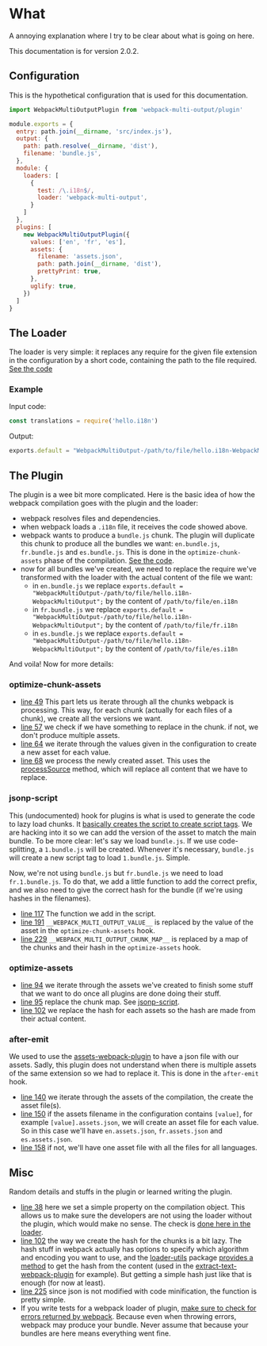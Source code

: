 # What

A annoying explanation where I try to be clear about what is going on here.

This documentation is for version 2.0.2.

## Configuration

This is the hypothetical configuration that is used for this documentation.

```js
import WebpackMultiOutputPlugin from 'webpack-multi-output/plugin'

module.exports = {
  entry: path.join(__dirname, 'src/index.js'),
  output: {
    path: path.resolve(__dirname, 'dist'),
    filename: 'bundle.js',
  },
  module: {
    loaders: [
      {
        test: /\.i18n$/,
        loader: 'webpack-multi-output',
      }
    ]
  },
  plugins: [
    new WebpackMultiOutputPlugin({
      values: ['en', 'fr', 'es'],
      assets: {
        filename: 'assets.json',
        path: path.join(__dirname, 'dist'),
        prettyPrint: true,
      },
      uglify: true,
    })
  ]
}
```

## The Loader

The loader is very simple: it replaces any require for the given file extension in the configuration by a short code, containing the path to the file required. [See the code](https://github.com/dailymotion/webpack-multi-output/blob/135f1a5b2068425cb92c58d383b37b841391f5c7/src/loader.js#L8)

### Example

Input code:

```js
const translations = require('hello.i18n')
```

Output:

```js
exports.default = "WebpackMultiOutput-/path/to/file/hello.i18n-WebpackMultiOutput";
```

## The Plugin

The plugin is a wee bit more complicated. Here is the basic idea of how the webpack compilation goes with the plugin and the loader:

* webpack resolves files and dependencies.
* when webpack loads a `.i18n` file, it receives the code showed above.
* webpack wants to produce a `bundle.js` chunk. The plugin will duplicate this chunk to produce all the bundles we want: `en.bundle.js`, `fr.bundle.js` and `es.bundle.js`. This is done in the `optimize-chunk-assets` phase of the compilation. [See the code](https://github.com/dailymotion/webpack-multi-output/blob/135f1a5b2068425cb92c58d383b37b841391f5c7/src/plugin.js#L48).
* now for all bundles we've created, we need to replace the require we've transformed with the loader with the actual content of the file we want:
  * in `en.bundle.js` we replace `exports.default = "WebpackMultiOutput-/path/to/file/hello.i18n-WebpackMultiOutput";` by the content of `/path/to/file/en.i18n`
  * in `fr.bundle.js` we replace `exports.default = "WebpackMultiOutput-/path/to/file/hello.i18n-WebpackMultiOutput";` by the content of `/path/to/file/fr.i18n`
  * in `es.bundle.js` we replace `exports.default = "WebpackMultiOutput-/path/to/file/hello.i18n-WebpackMultiOutput";` by the content of `/path/to/file/es.i18n`

And voila! Now for more details:

### optimize-chunk-assets

* [line 49](https://github.com/dailymotion/webpack-multi-output/blob/135f1a5b2068425cb92c58d383b37b841391f5c7/src/plugin.js#L49) This part lets us iterate through all the chunks webpack is processing. This way, for each chunk (actually for each files of a chunk), we create all the versions we want.
* [line 57](https://github.com/dailymotion/webpack-multi-output/blob/135f1a5b2068425cb92c58d383b37b841391f5c7/src/plugin.js#L57) we check if we have something to replace in the chunk. if not, we don't produce multiple assets.
* [line 64](https://github.com/dailymotion/webpack-multi-output/blob/135f1a5b2068425cb92c58d383b37b841391f5c7/src/plugin.js#L64) we iterate through the values given in the configuration to create a new asset for each value.
* [line 68](https://github.com/dailymotion/webpack-multi-output/blob/135f1a5b2068425cb92c58d383b37b841391f5c7/src/plugin.js#L68) we process the newly created asset. This uses the [processSource](https://github.com/dailymotion/webpack-multi-output/blob/135f1a5b2068425cb92c58d383b37b841391f5c7/src/plugin.js#L176) method, which will replace all content that we have to replace.

### jsonp-script

This (undocumented) hook for plugins is what is used to generate the code to lazy load chunks. It [basically creates the script to create script tags](https://github.com/webpack/webpack/blob/006d59500de0493c4096d5d4cecd64eb12db2b95/lib/JsonpMainTemplatePlugin.js#L31). We are hacking into it so we can add the version of the asset to match the main bundle. To be more clear: let's say we load `bundle.js`. If we use code-splitting, a `1.bundle.js` will be created. Whenever it's necessary, `bundle.js` will create a new script tag to load `1.bundle.js`. Simple.

Now, we're not using `bundle.js` but `fr.bundle.js` we need to load `fr.1.bundle.js`. To do that, we add a little function to add the correct prefix, and we also need to give the correct hash for the bundle (if we're using hashes in the filenames).

* [line 117](https://github.com/dailymotion/webpack-multi-output/blob/135f1a5b2068425cb92c58d383b37b841391f5c7/src/plugin.js#L120) The function we add in the script.
* [line 191](https://github.com/dailymotion/webpack-multi-output/blob/135f1a5b2068425cb92c58d383b37b841391f5c7/src/plugin.js#L191) `__WEBPACK_MULTI_OUTPUT_VALUE__` is replaced by the value of the asset in the `optimize-chunk-assets` hook.
* [line 229](https://github.com/dailymotion/webpack-multi-output/blob/135f1a5b2068425cb92c58d383b37b841391f5c7/src/plugin.js#L229) `__WEBPACK_MULTI_OUTPUT_CHUNK_MAP__` is replaced by a map of the chunks and their hash in the `optimize-assets` hook.

### optimize-assets

* [line 94](https://github.com/dailymotion/webpack-multi-output/blob/135f1a5b2068425cb92c58d383b37b841391f5c7/src/plugin.js#L94) we iterate through the assets we've created to finish some stuff that we want to do once all plugins are done doing their stuff.
* [line 95](https://github.com/dailymotion/webpack-multi-output/blob/135f1a5b2068425cb92c58d383b37b841391f5c7/src/plugin.js#L95) replace the chunk map. See [jsonp-script](#jsonp-script).
* [line 102](https://github.com/dailymotion/webpack-multi-output/blob/135f1a5b2068425cb92c58d383b37b841391f5c7/src/plugin.js#L102) we replace the hash for each assets so the hash are made from their actual content.

### after-emit

We used to use the [assets-webpack-plugin](https://github.com/kossnocorp/assets-webpack-plugin) to have a json file with our assets. Sadly, this plugin does not understand when there is multiple assets of the same extension so we had to replace it. This is done in the `after-emit` hook.

* [line 140](https://github.com/dailymotion/webpack-multi-output/blob/135f1a5b2068425cb92c58d383b37b841391f5c7/src/plugin.js#L140) we iterate through the assets of the compilation, the create the asset file(s).
* [line 150](https://github.com/dailymotion/webpack-multi-output/blob/135f1a5b2068425cb92c58d383b37b841391f5c7/src/plugin.js#L150) if the assets filename in the configuration contains `[value]`, for example `[value].assets.json`, we will create an asset file for each value. So in this case we'll have `en.assets.json`, `fr.assets.json` and `es.assets.json`.
* [line 158](https://github.com/dailymotion/webpack-multi-output/blob/135f1a5b2068425cb92c58d383b37b841391f5c7/src/plugin.js#L158) if not, we'll have one asset file with all the files for all languages.

## Misc

Random details and stuffs in the plugin or learned writing the plugin.

* [line 38](https://github.com/dailymotion/webpack-multi-output/blob/135f1a5b2068425cb92c58d383b37b841391f5c7/src/plugin.js#L38) here we set a simple property on the compilation object. This allows us to make sure the developers are not using the loader without the plugin, which would make no sense. The check is [done here in the loader](https://github.com/dailymotion/webpack-multi-output/blob/135f1a5b2068425cb92c58d383b37b841391f5c7/src/loader.js#L3).
* [line 102](https://github.com/dailymotion/webpack-multi-output/blob/135f1a5b2068425cb92c58d383b37b841391f5c7/src/plugin.js#L102) the way we create the hash for the chunks is a bit lazy. The hash stuff in webpack actually has options to specify which algorithm and encoding you want to use, and the [loader-utils](https://github.com/webpack/loader-utils) package [provides a method](https://github.com/webpack/loader-utils/blob/master/index.js#L220) to get the hash from the content (used in the [extract-text-webpack-plugin](https://github.com/webpack/extract-text-webpack-plugin/blob/a5996652713ce9804575993b45cbae8dbbdfcf1a/index.js#L303) for example). But getting a simple hash just like that is enough (for now at least).
* [line 225](https://github.com/dailymotion/webpack-multi-output/blob/135f1a5b2068425cb92c58d383b37b841391f5c7/src/plugin.js#L225) since json is not modified with code minification, the function is pretty simple.
* If you write tests for a webpack loader of plugin, [make sure to check for errors returned by webpack](https://github.com/dailymotion/webpack-multi-output/commit/97524d9fc1bcf12e0176317213ae8968bfad2994). Because even when throwing errors, webpack may produce your bundle. Never assume that because your bundles are here means everything went fine.
